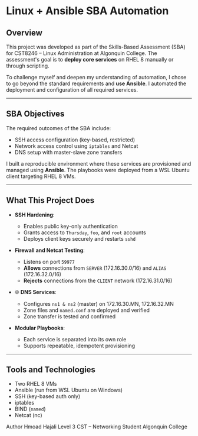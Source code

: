 # Linux + Ansible SBA Automation

## Overview

This project was developed as part of the Skills-Based Assessment (SBA) for CST8246 – Linux Administration at Algonquin College.
The assessment's goal is to **deploy core services** on RHEL 8 manually or through scripting.

To challenge myself and deepen my understanding of automation,
I chose to go beyond the standard requirements and **use Ansible**. 
I automated the deployment and configuration of all required services.

---

## SBA Objectives

The required outcomes of the SBA include:

- SSH access configuration (key-based, restricted)
- Network access control using `iptables` and Netcat
- DNS setup with master-slave zone transfers

I built a reproducible environment where these services are provisioned and managed using **Ansible**.
The playbooks were deployed from a WSL Ubuntu client targeting RHEL 8 VMs.

---

## What This Project Does

- **SSH Hardening**:
  - Enables public key-only authentication
  - Grants access to `Thursday`, `foo`, and `root` accounts
  - Deploys client keys securely and restarts `sshd`

- **Firewall and Netcat Testing**:
  - Listens on port `59977`
  - **Allows** connections from `SERVER` (172.16.30.0/16) and `ALIAS` (172.16.32.0/16)
  - **Rejects** connections from the `CLIENT` network (172.16.31.0/16)

- 🌐 **DNS Services**:
  - Configures `ns1 & ns2` (master) on 172.16.30.MN, 172.16.32.MN
  - Zone files and `named.conf` are deployed and verified
  - Zone transfer is tested and confirmed

- **Modular Playbooks**:
  - Each service is separated into its own role
  - Supports repeatable, idempotent provisioning

---

## Tools and Technologies

- Two RHEL 8 VMs
- Ansible (run from WSL Ubuntu on Windows)
- SSH (key-based auth only)
- iptables
- BIND (`named`)
- Netcat (nc)

Author
Hmoad Hajali
Level 3 CST – Networking Student
Algonquin College
